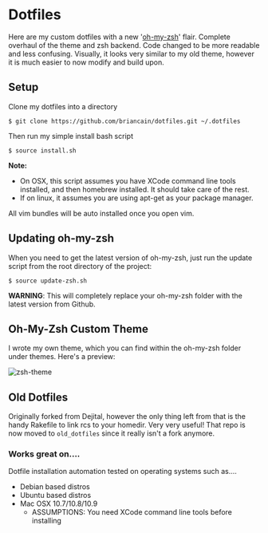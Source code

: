 # Dotfiles

Here are my custom dotfiles with a new '[oh-my-zsh](https://github.com/robbyrussell/oh-my-zsh)' flair. Complete overhaul of the theme and zsh backend. Code changed to be more readable and less confusing. Visually, it looks very similar to my old theme, however it is much easier to now modify and build upon.

## Setup

Clone my dotfiles into a directory

    $ git clone https://github.com/briancain/dotfiles.git ~/.dotfiles

Then run my simple install bash script

    $ source install.sh

__Note:__

- On OSX, this script assumes you have XCode command line tools installed, and then homebrew installed. It should take care of the rest.
- If on linux, it assumes you are using apt-get as your package manager.


All vim bundles will be auto installed once you open vim.

## Updating oh-my-zsh

When you need to get the latest version of oh-my-zsh, just run the update script from the root directory of the project:

    $ source update-zsh.sh

__WARNING__: This will completely replace your oh-my-zsh folder with the latest version from Github.

## Oh-My-Zsh Custom Theme

I wrote my own theme, which you can find within the oh-my-zsh folder under themes. Here's a preview:

![zsh-theme](http://i.imgur.com/WdGWogr.png)

## Old Dotfiles

Originally forked from Dejital, however the only thing left from that is the handy Rakefile to link rcs to your homedir. Very very useful! That repo is now moved to `old_dotfiles` since it really isn't a fork anymore.

### Works great on....

Dotfile installation automation tested on operating systems such as....

- Debian based distros
- Ubuntu based distros
- Mac OSX 10.7/10.8/10.9
  + ASSUMPTIONS: You need XCode command line tools before installing
